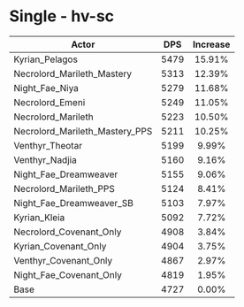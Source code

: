 # Single - hv-sc
| Actor | DPS | Increase |
|---|:---:|:---:|
|Kyrian_Pelagos|5479|15.91%|
|Necrolord_Marileth_Mastery|5313|12.39%|
|Night_Fae_Niya|5279|11.68%|
|Necrolord_Emeni|5249|11.05%|
|Necrolord_Marileth|5223|10.50%|
|Necrolord_Marileth_Mastery_PPS|5211|10.25%|
|Venthyr_Theotar|5199|9.99%|
|Venthyr_Nadjia|5160|9.16%|
|Night_Fae_Dreamweaver|5155|9.06%|
|Necrolord_Marileth_PPS|5124|8.41%|
|Night_Fae_Dreamweaver_SB|5103|7.97%|
|Kyrian_Kleia|5092|7.72%|
|Necrolord_Covenant_Only|4908|3.84%|
|Kyrian_Covenant_Only|4904|3.75%|
|Venthyr_Covenant_Only|4867|2.97%|
|Night_Fae_Covenant_Only|4819|1.95%|
|Base|4727|0.00%|
